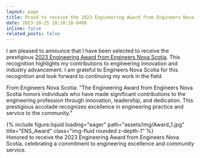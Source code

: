 ```yaml
---
layout: page
title: Proud to receive the 2023 Engineering Award from Engineers Nova Scotia!
date: 2023-10-25 18:18:18-0400
inline: false
related_posts: false
---
```

I am pleased to announce that I have been selected to receive the prestigious [2023 Engineering Award from Engineers Nova Scotia](https://engineersnovascotia.ca/news/view/?news.id=254). This recognition highlights my contributions to engineering innovation and industry advancement. I am grateful to Engineers Nova Scotia for this recognition and look forward to continuing my work in the field.

From Engineers Nova Scotia: "The Engineering Award from Engineers Nova Scotia honors individuals who have made significant contributions to the engineering profession through innovation, leadership, and dedication. This prestigious accolade recognizes excellence in engineering practice and service to the community."

<div class="row">
    <div class="col-sm mt-3 mt-md-0">
        {% include figure.liquid loading="eager" path="assets/img/Award_1.jpg" title="ENS_Award" class="img-fluid rounded z-depth-1" %}
    </div>
</div>
<div class="caption">
    Honored to receive the 2023 Engineering Award from Engineers Nova Scotia, celebrating a commitment to engineering excellence and community service.
</div>
